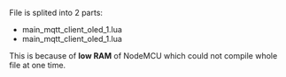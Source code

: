 File is splited into 2 parts:
- main_mqtt_client_oled_1.lua
- main_mqtt_client_oled_1.lua

This is because of **low RAM** of NodeMCU which could not compile whole file at one time.
